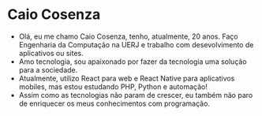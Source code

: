# Caio Cosenza

- Olá, eu me chamo Caio Cosenza, tenho, atualmente, 20 anos. Faço Engenharia da Computação na UERJ e trabalho com desevolvimento de aplicativos ou sites.
- Amo tecnologia, sou apaixonado por fazer da tecnologia uma solução para a sociedade.
- Atualmente, utilizo React para web e React Native para aplicativos mobiles, mas estou estudando PHP, Python e automação!
- Assim como as tecnologias não param de crescer, eu também não paro de enriquecer os meus conhecimentos com programação.
